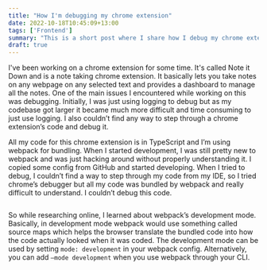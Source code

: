```yaml
---
title: "How I'm debugging my chrome extension"
date: 2022-10-18T10:45:09+13:00
tags: ['Frontend']
summary: "This is a short post where I share how I debug my chrome extension using webpack development mode. Nothing too fancy here, just something I didn't know about so thought might share it."
draft: true
---
```


I've been working on a chrome extension for some time. It's called Note it Down and is a note taking chrome extension. It basically lets you take notes on any webpage on any selected text and provides a dashboard to manage all the notes. One of the main issues I encountered while working on this was debugging. Initially, I was just using logging to debug but as my codebase got larger it became much more difficult and time consuming to just use logging. I also couldn’t find any way to step through a chrome extension’s code and debug it.

All my code for this chrome extension is in TypeScript and I’m using webpack for bundling. When I started development, I was still pretty new to webpack and was just hacking around without properly understanding it. I copied some config from GitHub and started developing. When I tried to debug, I couldn’t find a way to step through my code from my IDE, so I tried chrome’s debugger but all my code was bundled by webpack and really difficult to understand. I couldn’t debug this code.

<IMG of bundled code here>

So while researching online, I learned about webpack’s development mode. Basically, in development mode webpack would use something called source maps which helps the browser translate the bundled code into how the code actually looked when it was coded. The development mode can be used by setting `mode: development` in your webpack config. Alternatively, you can add `—mode development` when you use webpack through your CLI.

<!-- don't forget to mention the cheap-module-source-map thing. Try out the whole debugging again -->

<!-- mention content-scripts.js -->
